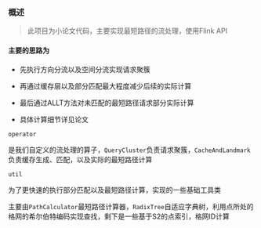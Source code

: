 ### 概述

> 此项目为小论文代码，主要实现最短路径的流处理，使用Flink API

#### 主要的思路为

* 先执行方向分流以及空间分流实现请求聚簇

* 再通过缓存层以及部分匹配最大程度减少后续的实际计算
* 最后通过ALLT方法对未匹配的最短路径请求部分实际计算
* 具体计算细节详见论文



```
operator
```

是我们自定义的流处理的算子，`QueryCluster`负责请求聚簇，`CacheAndLandmark`负责缓存生成、匹配，以及实际的最短路径计算

```
util
```

为了更快速的执行部分匹配以及最短路径计算，实现的一些基础工具类

主要由`PathCalculator`最短路径计算器，`RadixTree`自适应字典树，利用点所处的格网的希尔伯特编码实现查找，剩下是一些基于S2的点索引，格网ID计算